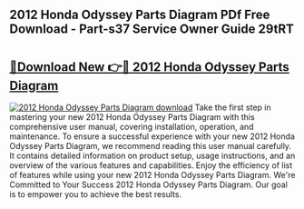 ## 2012 Honda Odyssey Parts Diagram PDf Free Download - Part-s37 Service Owner Guide 29tRT

# <h2><a href="http://dfkg0jl.blite.top/?on=2012+Honda+Odyssey+Parts+Diagram">🔗Download New 👉🔴 2012 Honda Odyssey Parts Diagram</a></h2>

[![2012 Honda Odyssey Parts Diagram download](https://i.imgur.com/lujVjoI.png)](http://dfkg0jl.blite.top/?on=2012+Honda+Odyssey+Parts+Diagram)
Take the first step in mastering your new 2012 Honda Odyssey Parts Diagram with this comprehensive user manual, covering installation, operation, and maintenance. To ensure a successful experience with your new 2012 Honda Odyssey Parts Diagram, we recommend reading this user manual carefully. It contains detailed information on product setup, usage instructions, and an overview of the various features and capabilities. Enjoy the efficiency of list of features while using your new 2012 Honda Odyssey Parts Diagram. We're Committed to Your Success 2012 Honda Odyssey Parts Diagram. Our goal is to empower you to achieve the best results.
